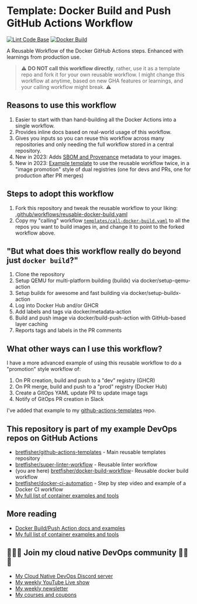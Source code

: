 # Template: Docker Build and Push GitHub Actions Workflow

[![Lint Code Base](https://github.com/BretFisher/docker-build-workflow/actions/workflows/call-super-linter.yaml/badge.svg)](https://github.com/BretFisher/docker-build-workflow/actions/workflows/call-super-linter.yaml)
[![Docker Build](https://github.com/BretFisher/docker-build-workflow/actions/workflows/call-local-docker-build.yaml/badge.svg)](https://github.com/BretFisher/docker-build-workflow/actions/workflows/call-local-docker-build.yaml)

A Reusable Workflow of the Docker GitHub Actions steps. Enhanced with learnings from production use.

> ⚠️ **DO NOT call this workflow directly**, rather, use it as a template repo and fork it for your own reusable workflow. I might change this workflow at anytime, based on new GHA features or learnings, and your calling workflow might break. ⚠️

## Reasons to use this workflow

1. Easier to start with than hand-building all the Docker Actions into a single workflow.
2. Provides inline docs based on real-world usage of this workflow.
3. Gives you inputs so you can reuse this workflow across many repositories and only needing the full workflow stored in a central repository.
4. New in 2023: Adds [SBOM and Provenance](https://docs.docker.com/build/attestations/) metadata to your images.
5. New in 2023: [Example template](./templates/call-docker-build-promote.yaml) to use the reusable workflow twice, in a "image promotion" style of dual registries (one for devs and PRs, one for production after PR merges)

## Steps to adopt this workflow

1. Fork this repository and tweak the reusable workflow to your liking: [.github/workflows/reusable-docker-build.yaml](.github/workflows/reusable-docker-build.yaml)
2. Copy my "calling" workflow [`templates/call-docker-build.yaml`](templates/call-docker-build.yaml) to all the repos you want to build images in, and change it to point to the forked workflow above.

## "But what does this workflow really do beyond just `docker build`?"

1. Clone the repository
2. Setup QEMU for multi-platform building (buildx) via docker/setup-qemu-action
3. Setup buildx for awesome and fast building via docker/setup-buildx-action
4. Log into Docker Hub and/or GHCR
5. Add labels and tags via docker/metadata-action
6. Build and push image via docker/build-push-action with GitHub-based layer caching
7. Reports tags and labels in the PR comments

## What other ways can I use this workflow?

I have a more advanced example of using this reusable workflow to do a "promotion" style workflow of:

1. On PR creation, build and push to a "dev" registry (GHCR)
2. On PR merge, build and push to a "prod" registry (Docker Hub)
3. Create a GitOps YAML update PR to update image tags
4. Notify of GitOps PR creation in Slack

I've added that example to my [github-actions-templates](https://github.com/BretFisher/github-actions-templates) repo.

## This repository is part of my example DevOps repos on GitHub Actions

- [bretfisher/github-actions-templates](https://github.com/BretFisher/github-actions-templates) - Main reusable templates repository
- [bretfisher/super-linter-workflow](https://github.com/BretFisher/super-linter-workflow) - Reusable linter workflow
- (you are here) [bretfisher/docker-build-workflow](https://github.com/BretFisher/docker-build-workflow)- Reusable docker build workflow
- [bretfisher/docker-ci-automation](https://github.com/BretFisher/docker-ci-automation) - Step by step video and example of a Docker CI workflow
- [My full list of container examples and tools](https://github.com/bretfisher)

## More reading

- [Docker Build/Push Action docs and examples](https://docs.docker.com/build/ci/github-actions/)
- [My full list of container examples and tools](https://github.com/bretfisher)

## 🎉🎉🎉 Join my cloud native DevOps community 🎉🎉🎉

- [My Cloud Native DevOps Discord server](https://devops.fan)
- [My weekly YouTube Live show](https://www.youtube.com/@BretFisher)
- [My weekly newsletter](https://www.bretfisher.com/newsletter)
- [My courses and coupons](https://www.bretfisher.com/courses)
